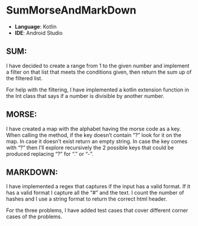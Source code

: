 # SumMorseAndMarkDown

- **Language**: Kotlin  
- **IDE**: Android Studio  
## SUM:
I have decided to create a range from 1 to the given number and implement a filter on that list that meets the conditions given, then return the sum up of the filtered list. 

For help with the filtering, I have implemented a kotlin extension function in the Int class that says if a number is divisible by another number.

## MORSE:
I have created a map with the alphabet having the morse code as a key.
When calling the method, if the key doesn’t contain “?” look for it on the map.
In case it doesn’t exist return an empty string.
In case the key comes with “?” then I’ll explore recursively the 2 possible keys that could be produced replacing “?” for “.” or “-”.

## MARKDOWN:
I have implemented a regex that captures if the input has a valid format.
If it has a valid format I capture all the “#” and the text.
I count the number of hashes and I use a string format to return the correct html header.

For the three problems, I have added test cases that cover different corner cases of the problems. 
